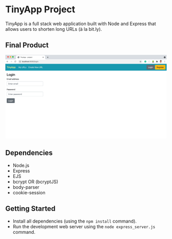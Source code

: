 # TinyApp Project

TinyApp is a full stack web application built with Node and Express that allows users to shorten long URLs (à la bit.ly).

## Final Product

![](https://github.com/AbdelrahmanZaytoun/tinyapp/blob/master/img/Screen%20Shot%202021-09-24%20at%208.56.43%20PM.png)


## Dependencies

- Node.js
- Express
- EJS
- bcrypt OR (bcryptJS)
- body-parser
- cookie-session

## Getting Started

- Install all dependencies (using the `npm install` command).
- Run the development web server using the `node express_server.js` command.

